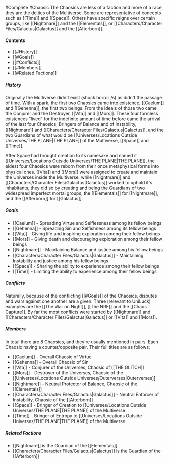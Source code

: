 #Complete #Chaosic 
The Chaosics are less of a faction and more of a race, they are the deities of the Multiverse.
Some are representative of concepts such as [[Time]] and [[Space]]. Others have specific reigns over certain groups, like [[Nightmare]] and the [[Elementals]], or [[Characters/Character Files/Galactus|Galactus]] and the [[Afterborn]].

#### Contents
- [[#History]]
- [[#Goals]]
- [[#Conflicts]]
- [[#Members]]
- [[#Related Factions]]

##### History
Originally the Multiverse didn't exist (shock horror /s) as didn't the passage of time. With a spark, the first two Chaosics came into existence, [[Caelum]] and [[Gehenna]], the first two beings. From the ideals of those two came the Conjurer and the Destroyer, [[Vita]] and [[Mors]]. These four formless existences "lived" for the indefinite amount of time before came the arrival of the last four Chaosics, Bringers of Balance and of Instability, [[Nightmare]] and [[Characters/Character Files/Galactus|Galactus]], and the two Guardians of what would be [[Universes/Locations Outside Universes/THE PLANE|THE PLANE]] of the Multiverse, [[Space]] and [[Time]].

After Space had brought creation to its namesake and named it [[Universes/Locations Outside Universes/THE PLANE|THE PLANE]], the eldest four Chaosics were reborn from their once metaphysical forms into physical ones. [[Vita]] and [[Mors]] were assigned to create and maintain the Universes inside the Multiverse, while [[Nightmare]] and [[Characters/Character Files/Galactus|Galactus]] worked to uphold it's inhabitants, they did so by creating and being the Guardians of two widespread imperfect mortal groups, the [[Elementals]] for [[Nightmare]], and the [[Afterborn]] for [[Galactus]].

##### Goals
- [[Caelum]] - Spreading Virtue and Selflessness among its fellow beings
- [[Gehenna]] - Spreading Sin and Selfishness among its fellow beings
- [[Vita]] - Giving life and inspiring exploration among their fellow beings
- [[Mors]] - Giving death and discouraging exploration among their fellow beings
- [[Nightmare]] - Maintaining Balance and justice among his fellow beings
- [[Characters/Character Files/Galactus|Galactus]] - Maintaining Instability and justice among his fellow beings
- [[Space]] - Sharing the ability to experience among their fellow beings
- [[Time]] - Limiting the ability to experience among their fellow beings

##### Conflicts
Naturally, because of the conflicting [[#Goals]] of the Chaosics, disputes and wars against one another are a given. Three (relevant to UniLuck) examples are the [[The War on Night]], [[The NRF]] and the [[Chaos Capture]]. By far the most conflicts were started by [[Nightmare]] and [[Characters/Character Files/Galactus|Galactus]] or [[Vita]] and [[Mors]].

##### Members
In total there are 8 Chaosics, and they're usually mentioned in pairs. Each Chaosic having a counter/opposite pair. Their full titles are as follows;

- [[Caelum]] - Overall Chaosic of Virtue
- [[Gehenna]] - Overall Chaosic of Sin
- [[Vita]] - Conjurer of the Universes, Chaosic of [[THE GLITCH]]
- [[Mors]] - Destroyer of the Universes, Chaosic of the [[Universes/Locations Outside Universes/Outerverses|Outerverses]]
- [[Nightmare]] - Neutral Protector of Balance, Chaosic of the [[Elementals]]
- [[Characters/Character Files/Galactus|Galactus]] - Neutral Enforcer of Instability, Chaosic of the [[Afterborn]]
- [[Space]] - Bringer of Creation to [[Universes/Locations Outside Universes/THE PLANE|THE PLANE]] of the Multiverse
- [[Time]] - Bringer of Entropy to [[Universes/Locations Outside Universes/THE PLANE|THE PLANE]] of the Multiverse

##### Related Factions
- [[Nightmare]] is the Guardian of the [[Elementals]]
- [[Characters/Character Files/Galactus|Galactus]] is the Guardian of the [[Afterborn]]